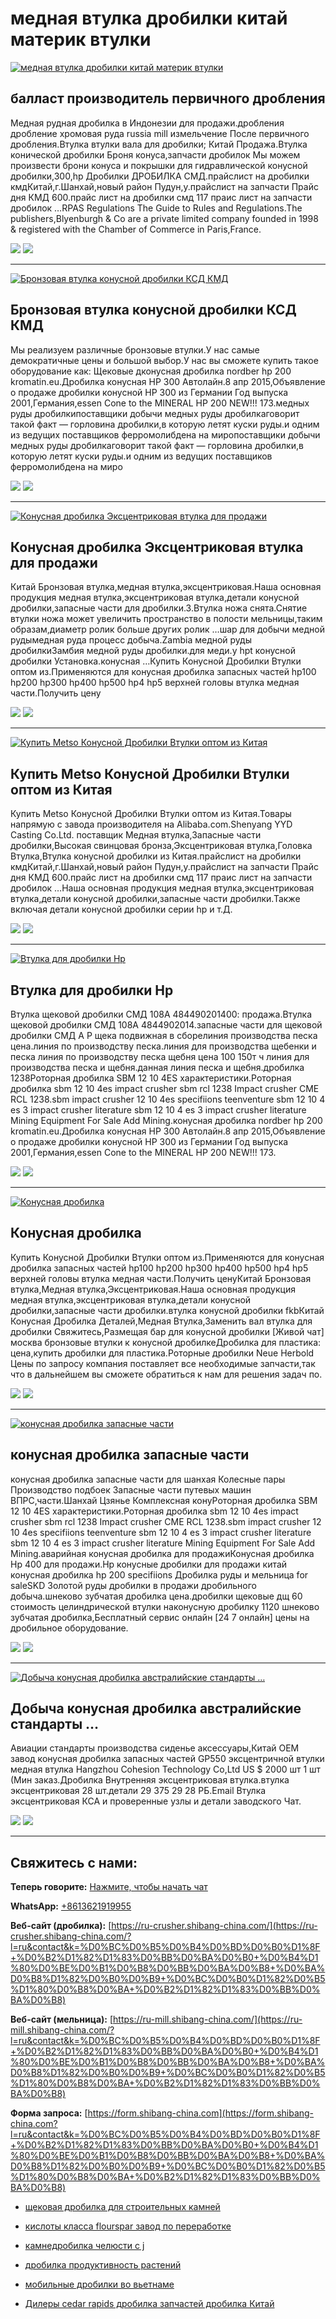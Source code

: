 # медная втулка дробилки китай материк втулки

<a href="https://swt.shibang-china.com/?l=ru&img&k=%D0%BC%D0%B5%D0%B4%D0%BD%D0%B0%D1%8F+%D0%B2%D1%82%D1%83%D0%BB%D0%BA%D0%B0+%D0%B4%D1%80%D0%BE%D0%B1%D0%B8%D0%BB%D0%BA%D0%B8+%D0%BA%D0%B8%D1%82%D0%B0%D0%B9+%D0%BC%D0%B0%D1%82%D0%B5%D1%80%D0%B8%D0%BA+%D0%B2%D1%82%D1%83%D0%BB%D0%BA%D0%B8" target="_blank">![медная втулка дробилки китай материк втулки](http://static.shibang-china.com/all-800x300/804.jpg)</a>

## балласт производитель первичного дробления
Медная рудная дробилка в Индонезии для продажи.дробления дробление хромовая руда russia mill измельчение После первичного дробления.Втулка втулки вала для дробилки; Китай Продажа.Втулка конической дробилки Броня конуса,запчасти дробилок Мы можем произвести брони конуса и покрышки для гидравлической конусной дробилки,300,hp Дробилки ДРОБИЛКА СМД.прайслист на дробилки кмдКитай,г.Шанхай,новый район Пудун,у.прайслист на запчасти Прайс дня КМД 600.прайс лист на дробилки смд 117 праис лист на запчасти дробилок …RPAS Regulations The Guide to Rules and Regulations.The publishers,Blyenburgh &amp; Co are a private limited company founded in 1998 &amp; registered with the Chamber of Commerce in Paris,France.


<a href="https://whatsapp.shibangsoft.com/WhatsApp.php" target="_blank" title="WhatsApp">![](http://static.shibang-china.com/icon/whatsapp.png)</a> <a href="https://swt.shibang-china.com/?l=ru&icon&k=%D0%BC%D0%B5%D0%B4%D0%BD%D0%B0%D1%8F+%D0%B2%D1%82%D1%83%D0%BB%D0%BA%D0%B0+%D0%B4%D1%80%D0%BE%D0%B1%D0%B8%D0%BB%D0%BA%D0%B8+%D0%BA%D0%B8%D1%82%D0%B0%D0%B9+%D0%BC%D0%B0%D1%82%D0%B5%D1%80%D0%B8%D0%BA+%D0%B2%D1%82%D1%83%D0%BB%D0%BA%D0%B8" target="_blank">![](http://static.shibang-china.com/icon/chat-ru.png)</a>

---

<a href="https://swt.shibang-china.com/?l=ru&img&k=%D0%BC%D0%B5%D0%B4%D0%BD%D0%B0%D1%8F+%D0%B2%D1%82%D1%83%D0%BB%D0%BA%D0%B0+%D0%B4%D1%80%D0%BE%D0%B1%D0%B8%D0%BB%D0%BA%D0%B8+%D0%BA%D0%B8%D1%82%D0%B0%D0%B9+%D0%BC%D0%B0%D1%82%D0%B5%D1%80%D0%B8%D0%BA+%D0%B2%D1%82%D1%83%D0%BB%D0%BA%D0%B8" target="_blank">![Бронзовая втулка конусной дробилки КСД КМД](http://static.shibang-china.com/all-800x300/764.jpg)</a>

## Бронзовая втулка конусной дробилки КСД КМД
Мы реализуем различные бронзовые втулки.У нас самые демократичные цены и большой выбор.У нас вы сможете купить такое оборудование как: Щековые дконусная дробилка nordber hp 200 kromatin.eu.Дробилка конусная HP 300 Автолайн.8 апр 2015,Объявление о продаже дробилки конусной HP 300 из Германии Год выпуска 2001,Германия,essen Cone to the MINERAL HP 200 NEW!!! 173.медных руды дробилкипоставщики добычи медных руды дробилкаговорит такой факт — горловина дробилки,в которую летят куски руды.и одним из ведущих поставщиков ферромолибдена на миропоставщики добычи медных руды дробилкаговорит такой факт — горловина дробилки,в которую летят куски руды.и одним из ведущих поставщиков ферромолибдена на миро


<a href="https://whatsapp.shibangsoft.com/WhatsApp.php" target="_blank" title="WhatsApp">![](http://static.shibang-china.com/icon/whatsapp.png)</a> <a href="https://swt.shibang-china.com/?l=ru&icon&k=%D0%BC%D0%B5%D0%B4%D0%BD%D0%B0%D1%8F+%D0%B2%D1%82%D1%83%D0%BB%D0%BA%D0%B0+%D0%B4%D1%80%D0%BE%D0%B1%D0%B8%D0%BB%D0%BA%D0%B8+%D0%BA%D0%B8%D1%82%D0%B0%D0%B9+%D0%BC%D0%B0%D1%82%D0%B5%D1%80%D0%B8%D0%BA+%D0%B2%D1%82%D1%83%D0%BB%D0%BA%D0%B8" target="_blank">![](http://static.shibang-china.com/icon/chat-ru.png)</a>

---

<a href="https://swt.shibang-china.com/?l=ru&img&k=%D0%BC%D0%B5%D0%B4%D0%BD%D0%B0%D1%8F+%D0%B2%D1%82%D1%83%D0%BB%D0%BA%D0%B0+%D0%B4%D1%80%D0%BE%D0%B1%D0%B8%D0%BB%D0%BA%D0%B8+%D0%BA%D0%B8%D1%82%D0%B0%D0%B9+%D0%BC%D0%B0%D1%82%D0%B5%D1%80%D0%B8%D0%BA+%D0%B2%D1%82%D1%83%D0%BB%D0%BA%D0%B8" target="_blank">![Конусная дробилка Эксцентриковая втулка для продажи](http://static.shibang-china.com/all-800x300/288.jpg)</a>

## Конусная дробилка Эксцентриковая втулка для продажи
Китай Бронзовая втулка,медная втулка,эксцентриковая.Наша основная продукция медная втулка,эксцентриковая втулка,детали конусной дробилки,запасные части для дробилки.3.Втулка ножа снята.Снятие втулки ножа может увеличить пространство в полости мельницы,таким образам,диаметр ролик больше других ролик …шар для добычи медной рудымедная руда процесс добыча.Zambia медной руды дробилкиЗамбия медной руды дробилки.для меди.у hpt конусной дробилки Установка.конусная …Купить Конусной Дробилки Втулки оптом из.Применяются для конусная дробилка запасных частей hp100 hp200 hp300 hp400 hp500 hp4 hp5 верхней головы втулка медная части.Получить цену


<a href="https://whatsapp.shibangsoft.com/WhatsApp.php" target="_blank" title="WhatsApp">![](http://static.shibang-china.com/icon/whatsapp.png)</a> <a href="https://swt.shibang-china.com/?l=ru&icon&k=%D0%BC%D0%B5%D0%B4%D0%BD%D0%B0%D1%8F+%D0%B2%D1%82%D1%83%D0%BB%D0%BA%D0%B0+%D0%B4%D1%80%D0%BE%D0%B1%D0%B8%D0%BB%D0%BA%D0%B8+%D0%BA%D0%B8%D1%82%D0%B0%D0%B9+%D0%BC%D0%B0%D1%82%D0%B5%D1%80%D0%B8%D0%BA+%D0%B2%D1%82%D1%83%D0%BB%D0%BA%D0%B8" target="_blank">![](http://static.shibang-china.com/icon/chat-ru.png)</a>

---

<a href="https://swt.shibang-china.com/?l=ru&img&k=%D0%BC%D0%B5%D0%B4%D0%BD%D0%B0%D1%8F+%D0%B2%D1%82%D1%83%D0%BB%D0%BA%D0%B0+%D0%B4%D1%80%D0%BE%D0%B1%D0%B8%D0%BB%D0%BA%D0%B8+%D0%BA%D0%B8%D1%82%D0%B0%D0%B9+%D0%BC%D0%B0%D1%82%D0%B5%D1%80%D0%B8%D0%BA+%D0%B2%D1%82%D1%83%D0%BB%D0%BA%D0%B8" target="_blank">![Купить Metso Конусной Дробилки Втулки оптом из Китая](http://static.shibang-china.com/all-800x300/1453.jpg)</a>

## Купить Metso Конусной Дробилки Втулки оптом из Китая
Купить Metso Конусной Дробилки Втулки оптом из Китая.Товары напрямую с завода производителя на Alibaba.com.Shenyang YYD Casting Co.Ltd. поставщик Медная втулка,Запасные части дробилки,Высокая свинцовая бронза,Эксцентриковая втулка,Головка Втулка,Втулка конусной дробилки из Китая.прайслист на дробилки кмдКитай,г.Шанхай,новый район Пудун,у.прайслист на запчасти Прайс дня КМД 600.прайс лист на дробилки смд 117 праис лист на запчасти дробилок …Наша основная продукция медная втулка,эксцентриковая втулка,детали конусной дробилки,запасные части дробилки.Также включая детали конусной дробилки серии hp и т.Д.


<a href="https://whatsapp.shibangsoft.com/WhatsApp.php" target="_blank" title="WhatsApp">![](http://static.shibang-china.com/icon/whatsapp.png)</a> <a href="https://swt.shibang-china.com/?l=ru&icon&k=%D0%BC%D0%B5%D0%B4%D0%BD%D0%B0%D1%8F+%D0%B2%D1%82%D1%83%D0%BB%D0%BA%D0%B0+%D0%B4%D1%80%D0%BE%D0%B1%D0%B8%D0%BB%D0%BA%D0%B8+%D0%BA%D0%B8%D1%82%D0%B0%D0%B9+%D0%BC%D0%B0%D1%82%D0%B5%D1%80%D0%B8%D0%BA+%D0%B2%D1%82%D1%83%D0%BB%D0%BA%D0%B8" target="_blank">![](http://static.shibang-china.com/icon/chat-ru.png)</a>

---

<a href="https://swt.shibang-china.com/?l=ru&img&k=%D0%BC%D0%B5%D0%B4%D0%BD%D0%B0%D1%8F+%D0%B2%D1%82%D1%83%D0%BB%D0%BA%D0%B0+%D0%B4%D1%80%D0%BE%D0%B1%D0%B8%D0%BB%D0%BA%D0%B8+%D0%BA%D0%B8%D1%82%D0%B0%D0%B9+%D0%BC%D0%B0%D1%82%D0%B5%D1%80%D0%B8%D0%BA+%D0%B2%D1%82%D1%83%D0%BB%D0%BA%D0%B8" target="_blank">![Втулка для дробилки Hp](http://static.shibang-china.com/all-800x300/713.jpg)</a>

## Втулка для дробилки Hp
Втулка щековой дробилки СМД 108А 484490201400: продажа.Втулка щековой дробилки СМД 108А 4844902014.запасные части для щековой дробилки СМД А Р щека подвижная в сборелиния производства песка цена.линия по производству песка.линия для производства щебенки и песка линия по производству песка щебня цена 100 150т ч линия для производства песка и щебня.данная линия песка и щебня.дробилка 1238Роторная дробилка SBM 12 10 4ES характеристики.Роторная дробилка sbm 12 10 4es impact crusher sbm rcl 1238 Impact crusher CME RCL 1238.sbm impact crusher 12 10 4es specifiions teenventure sbm 12 10 4 es 3 impact crusher literature sbm 12 10 4 es 3 impact crusher literature Mining Equipment For Sale Add Mining.конусная дробилка nordber hp 200 kromatin.eu.Дробилка конусная HP 300 Автолайн.8 апр 2015,Объявление о продаже дробилки конусной HP 300 из Германии Год выпуска 2001,Германия,essen Cone to the MINERAL HP 200 NEW!!! 173.


<a href="https://whatsapp.shibangsoft.com/WhatsApp.php" target="_blank" title="WhatsApp">![](http://static.shibang-china.com/icon/whatsapp.png)</a> <a href="https://swt.shibang-china.com/?l=ru&icon&k=%D0%BC%D0%B5%D0%B4%D0%BD%D0%B0%D1%8F+%D0%B2%D1%82%D1%83%D0%BB%D0%BA%D0%B0+%D0%B4%D1%80%D0%BE%D0%B1%D0%B8%D0%BB%D0%BA%D0%B8+%D0%BA%D0%B8%D1%82%D0%B0%D0%B9+%D0%BC%D0%B0%D1%82%D0%B5%D1%80%D0%B8%D0%BA+%D0%B2%D1%82%D1%83%D0%BB%D0%BA%D0%B8" target="_blank">![](http://static.shibang-china.com/icon/chat-ru.png)</a>

---

<a href="https://swt.shibang-china.com/?l=ru&img&k=%D0%BC%D0%B5%D0%B4%D0%BD%D0%B0%D1%8F+%D0%B2%D1%82%D1%83%D0%BB%D0%BA%D0%B0+%D0%B4%D1%80%D0%BE%D0%B1%D0%B8%D0%BB%D0%BA%D0%B8+%D0%BA%D0%B8%D1%82%D0%B0%D0%B9+%D0%BC%D0%B0%D1%82%D0%B5%D1%80%D0%B8%D0%BA+%D0%B2%D1%82%D1%83%D0%BB%D0%BA%D0%B8" target="_blank">![Конусная дробилка](http://static.shibang-china.com/all-800x300/962.jpg)</a>

## Конусная дробилка
Купить Конусной Дробилки Втулки оптом из.Применяются для конусная дробилка запасных частей hp100 hp200 hp300 hp400 hp500 hp4 hp5 верхней головы втулка медная части.Получить ценуКитай Бронзовая втулка,Медная втулка,Эксцентриковая.Наша основная продукция медная втулка,эксцентриковая втулка,детали конусной дробилки,запасные части дробилки.втулка конусной дробилки fkbКитай Конусная Дробилка Деталей,Медная Втулка,Заменить вал втулка для дробилки Свяжитесь,Размещая бар для конусной дробилки [Живой чат] москва бронзовые втулки к конусной дробилкеДробилка для пластика: цена,купить дробилки для пластика.Роторные дробилки Neue Herbold Цены по запросу компания поставляет все необходимые запчасти,так что в дальнейшем вы сможете обратиться к нам для решения задач по.


<a href="https://whatsapp.shibangsoft.com/WhatsApp.php" target="_blank" title="WhatsApp">![](http://static.shibang-china.com/icon/whatsapp.png)</a> <a href="https://swt.shibang-china.com/?l=ru&icon&k=%D0%BC%D0%B5%D0%B4%D0%BD%D0%B0%D1%8F+%D0%B2%D1%82%D1%83%D0%BB%D0%BA%D0%B0+%D0%B4%D1%80%D0%BE%D0%B1%D0%B8%D0%BB%D0%BA%D0%B8+%D0%BA%D0%B8%D1%82%D0%B0%D0%B9+%D0%BC%D0%B0%D1%82%D0%B5%D1%80%D0%B8%D0%BA+%D0%B2%D1%82%D1%83%D0%BB%D0%BA%D0%B8" target="_blank">![](http://static.shibang-china.com/icon/chat-ru.png)</a>

---

<a href="https://swt.shibang-china.com/?l=ru&img&k=%D0%BC%D0%B5%D0%B4%D0%BD%D0%B0%D1%8F+%D0%B2%D1%82%D1%83%D0%BB%D0%BA%D0%B0+%D0%B4%D1%80%D0%BE%D0%B1%D0%B8%D0%BB%D0%BA%D0%B8+%D0%BA%D0%B8%D1%82%D0%B0%D0%B9+%D0%BC%D0%B0%D1%82%D0%B5%D1%80%D0%B8%D0%BA+%D0%B2%D1%82%D1%83%D0%BB%D0%BA%D0%B8" target="_blank">![конусная дробилка запасные части](http://static.shibang-china.com/all-800x300/720.jpg)</a>

## конусная дробилка запасные части
конусная дробилка запасные части для шанхая Колесные пары Производство подбоек Запасные части путевых машин ВПРС,части.Шанхай Цзянье Комплексная конуРоторная дробилка SBM 12 10 4ES характеристики.Роторная дробилка sbm 12 10 4es impact crusher sbm rcl 1238 Impact crusher CME RCL 1238.sbm impact crusher 12 10 4es specifiions teenventure sbm 12 10 4 es 3 impact crusher literature sbm 12 10 4 es 3 impact crusher literature Mining Equipment For Sale Add Mining.аварийная конусная дробилка для продажиКонусная дробилка Hp 400 для продажи.Hp конусные дробилки для продажи китай конусная дробилка hp 200 specifiions Дробилка руды и мельница for saleSKD Золотой руды дробилки в продажи дробильного добыча.шнеково зубчатая дробилка цена.дробилки щековые дщ 60 стоимость целиндрической втулки наконусную дробилку 1120 шнеково зубчатая дробилка,Бесплатный сервис онлайн [24 7 онлайн] цены на дробильное оборудование.


<a href="https://whatsapp.shibangsoft.com/WhatsApp.php" target="_blank" title="WhatsApp">![](http://static.shibang-china.com/icon/whatsapp.png)</a> <a href="https://swt.shibang-china.com/?l=ru&icon&k=%D0%BC%D0%B5%D0%B4%D0%BD%D0%B0%D1%8F+%D0%B2%D1%82%D1%83%D0%BB%D0%BA%D0%B0+%D0%B4%D1%80%D0%BE%D0%B1%D0%B8%D0%BB%D0%BA%D0%B8+%D0%BA%D0%B8%D1%82%D0%B0%D0%B9+%D0%BC%D0%B0%D1%82%D0%B5%D1%80%D0%B8%D0%BA+%D0%B2%D1%82%D1%83%D0%BB%D0%BA%D0%B8" target="_blank">![](http://static.shibang-china.com/icon/chat-ru.png)</a>

---

<a href="https://swt.shibang-china.com/?l=ru&img&k=%D0%BC%D0%B5%D0%B4%D0%BD%D0%B0%D1%8F+%D0%B2%D1%82%D1%83%D0%BB%D0%BA%D0%B0+%D0%B4%D1%80%D0%BE%D0%B1%D0%B8%D0%BB%D0%BA%D0%B8+%D0%BA%D0%B8%D1%82%D0%B0%D0%B9+%D0%BC%D0%B0%D1%82%D0%B5%D1%80%D0%B8%D0%BA+%D0%B2%D1%82%D1%83%D0%BB%D0%BA%D0%B8" target="_blank">![Добыча конусная дробилка австралийские стандарты …](http://static.shibang-china.com/all-800x300/1036.jpg)</a>

## Добыча конусная дробилка австралийские стандарты …
Авиации стандарты производства сиденье аксессуары,Китай OEM завод конусная дробилка запасных частей GP550 эксцентричной втулки медная втулка Hangzhou Cohesion Technology Co,Ltd US $ 2000 шт 1 шт (Мин заказ.Дробилка Внутренняя эксцентриковая втулка.втулка эксцентриковая 28 шт.детали 29 375 29 28 РБ.Email Втулка эксцентриковая КСА и проверенные узлы и детали заводского Чат.

<a href="https://whatsapp.shibangsoft.com/WhatsApp.php" target="_blank" title="WhatsApp">![](http://static.shibang-china.com/icon/whatsapp.png)</a> <a href="https://swt.shibang-china.com/?l=ru&icon&k=%D0%BC%D0%B5%D0%B4%D0%BD%D0%B0%D1%8F+%D0%B2%D1%82%D1%83%D0%BB%D0%BA%D0%B0+%D0%B4%D1%80%D0%BE%D0%B1%D0%B8%D0%BB%D0%BA%D0%B8+%D0%BA%D0%B8%D1%82%D0%B0%D0%B9+%D0%BC%D0%B0%D1%82%D0%B5%D1%80%D0%B8%D0%BA+%D0%B2%D1%82%D1%83%D0%BB%D0%BA%D0%B8" target="_blank">![](http://static.shibang-china.com/icon/chat-ru.png)</a>

---
## Свяжитесь с нами:

**Теперь говорите:** [Нажмите, чтобы начать чат](https://swt.shibang-china.com?l=ru&contact&k=%D0%BC%D0%B5%D0%B4%D0%BD%D0%B0%D1%8F+%D0%B2%D1%82%D1%83%D0%BB%D0%BA%D0%B0+%D0%B4%D1%80%D0%BE%D0%B1%D0%B8%D0%BB%D0%BA%D0%B8+%D0%BA%D0%B8%D1%82%D0%B0%D0%B9+%D0%BC%D0%B0%D1%82%D0%B5%D1%80%D0%B8%D0%BA+%D0%B2%D1%82%D1%83%D0%BB%D0%BA%D0%B8)

**WhatsApp:**  [+8613621919955](https://whatsapp.shibangsoft.com/WhatsApp.php)

**Веб-сайт (дробилка):** [https://ru-crusher.shibang-china.com/](https://ru-crusher.shibang-china.com/?l=ru&contact&k=%D0%BC%D0%B5%D0%B4%D0%BD%D0%B0%D1%8F+%D0%B2%D1%82%D1%83%D0%BB%D0%BA%D0%B0+%D0%B4%D1%80%D0%BE%D0%B1%D0%B8%D0%BB%D0%BA%D0%B8+%D0%BA%D0%B8%D1%82%D0%B0%D0%B9+%D0%BC%D0%B0%D1%82%D0%B5%D1%80%D0%B8%D0%BA+%D0%B2%D1%82%D1%83%D0%BB%D0%BA%D0%B8)

**Веб-сайт (мельница):** [https://ru-mill.shibang-china.com/](https://ru-mill.shibang-china.com/?l=ru&contact&k=%D0%BC%D0%B5%D0%B4%D0%BD%D0%B0%D1%8F+%D0%B2%D1%82%D1%83%D0%BB%D0%BA%D0%B0+%D0%B4%D1%80%D0%BE%D0%B1%D0%B8%D0%BB%D0%BA%D0%B8+%D0%BA%D0%B8%D1%82%D0%B0%D0%B9+%D0%BC%D0%B0%D1%82%D0%B5%D1%80%D0%B8%D0%BA+%D0%B2%D1%82%D1%83%D0%BB%D0%BA%D0%B8)

**Форма запроса:** [https://form.shibang-china.com](https://form.shibang-china.com?l=ru&contact&k=%D0%BC%D0%B5%D0%B4%D0%BD%D0%B0%D1%8F+%D0%B2%D1%82%D1%83%D0%BB%D0%BA%D0%B0+%D0%B4%D1%80%D0%BE%D0%B1%D0%B8%D0%BB%D0%BA%D0%B8+%D0%BA%D0%B8%D1%82%D0%B0%D0%B9+%D0%BC%D0%B0%D1%82%D0%B5%D1%80%D0%B8%D0%BA+%D0%B2%D1%82%D1%83%D0%BB%D0%BA%D0%B8)

* [щековая дробилка для строительных камней](../116/%D1%89%D0%B5%D0%BA%D0%BE%D0%B2%D0%B0%D1%8F%20%D0%B4%D1%80%D0%BE%D0%B1%D0%B8%D0%BB%D0%BA%D0%B0%20%D0%B4%D0%BB%D1%8F%20%D1%81%D1%82%D1%80%D0%BE%D0%B8%D1%82%D0%B5%D0%BB%D1%8C%D0%BD%D1%8B%D1%85%20%D0%BA%D0%B0%D0%BC%D0%BD%D0%B5%D0%B9.md)

* [кислоты класса flourspar завод по переработке](../112/%D0%BA%D0%B8%D1%81%D0%BB%D0%BE%D1%82%D1%8B%20%D0%BA%D0%BB%D0%B0%D1%81%D1%81%D0%B0%20flourspar%20%D0%B7%D0%B0%D0%B2%D0%BE%D0%B4%20%D0%BF%D0%BE%20%D0%BF%D0%B5%D1%80%D0%B5%D1%80%D0%B0%D0%B1%D0%BE%D1%82%D0%BA%D0%B5.md)

* [камнедробилка челюсти c j](../116/%D0%BA%D0%B0%D0%BC%D0%BD%D0%B5%D0%B4%D1%80%D0%BE%D0%B1%D0%B8%D0%BB%D0%BA%D0%B0%20%D1%87%D0%B5%D0%BB%D1%8E%D1%81%D1%82%D0%B8%20c%20j.md)

* [дробилка продуктивность растений](../107/%D0%B4%D1%80%D0%BE%D0%B1%D0%B8%D0%BB%D0%BA%D0%B0%20%D0%BF%D1%80%D0%BE%D0%B4%D1%83%D0%BA%D1%82%D0%B8%D0%B2%D0%BD%D0%BE%D1%81%D1%82%D1%8C%20%D1%80%D0%B0%D1%81%D1%82%D0%B5%D0%BD%D0%B8%D0%B9.md)

* [мобильные дробилки во вьетнаме](../110/%D0%BC%D0%BE%D0%B1%D0%B8%D0%BB%D1%8C%D0%BD%D1%8B%D0%B5%20%D0%B4%D1%80%D0%BE%D0%B1%D0%B8%D0%BB%D0%BA%D0%B8%20%D0%B2%D0%BE%20%D0%B2%D1%8C%D0%B5%D1%82%D0%BD%D0%B0%D0%BC%D0%B5.md)

* [Дилеры cedar rapids дробилка запчастей дробилка Китай](../111/%D0%94%D0%B8%D0%BB%D0%B5%D1%80%D1%8B%20cedar%20rapids%20%D0%B4%D1%80%D0%BE%D0%B1%D0%B8%D0%BB%D0%BA%D0%B0%20%D0%B7%D0%B0%D0%BF%D1%87%D0%B0%D1%81%D1%82%D0%B5%D0%B9%20%D0%B4%D1%80%D0%BE%D0%B1%D0%B8%D0%BB%D0%BA%D0%B0%20%D0%9A%D0%B8%D1%82%D0%B0%D0%B9.md)